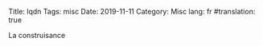Title: lqdn
Tags: misc
Date: 2019-11-11
Category: Misc
lang: fr
#translation: true

La construisance